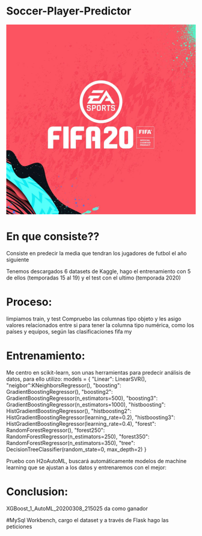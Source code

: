 # Soccer-Player-Predictor

![fifa](./input/fifa20.jpg)

# En que consiste??

Consiste en predecir la media que tendran los jugadores de futbol el año siguiente

Tenemos descargados 6 datasets de Kaggle, hago el entrenamiento con 5 de ellos (temporadas 15 al 19) y el test con el ultimo (temporada 2020)

# Proceso:

limpiamos train, y test
Compruebo las columnas tipo objeto y les asigo valores relacionados entre si para tener la columna tipo numérica, como los países y equipos, según las clasificaciones fifa
my

# Entrenamiento:

Me centro en scikit-learn, son unas herramientas para predecir análisis de datos, para ello utilizo:
models = {
    "Linear": LinearSVR(),
    "neigbor":KNeighborsRegressor(),
    "boosting": GradientBoostingRegressor(),
    "boosting2": GradientBoostingRegressor(n_estimators=500),
    "boosting3": GradientBoostingRegressor(n_estimators=1000),
    "histboosting": HistGradientBoostingRegressor(),
    "histboosting2": HistGradientBoostingRegressor(learning_rate=0.2),
    "histboosting3": HistGradientBoostingRegressor(learning_rate=0.4),
    "forest": RandomForestRegressor(),
    "forest250": RandomForestRegressor(n_estimators=250),
    "forest350": RandomForestRegressor(n_estimators=350),
    "tree": DecisionTreeClassifier(random_state=0, max_depth=2)
}

Pruebo con H2oAutoML, buscará automáticamente modelos de machine learning que se ajustan a los datos y entrenaremos con el mejor:

# Conclusion:
XGBoost_1_AutoML_20200308_215025 da como ganador

#MySql Workbench, cargo el dataset y a través de Flask hago las peticiones
